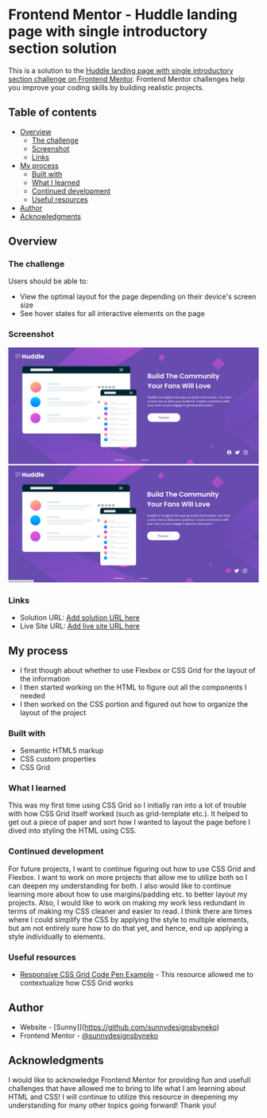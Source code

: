 # Frontend Mentor - Huddle landing page with single introductory section solution

This is a solution to the [Huddle landing page with single introductory section challenge on Frontend Mentor](https://www.frontendmentor.io/challenges/huddle-landing-page-with-a-single-introductory-section-B_2Wvxgi0). Frontend Mentor challenges help you improve your coding skills by building realistic projects. 

## Table of contents

- [Overview](#overview)
  - [The challenge](#the-challenge)
  - [Screenshot](#screenshot)
  - [Links](#links)
- [My process](#my-process)
  - [Built with](#built-with)
  - [What I learned](#what-i-learned)
  - [Continued development](#continued-development)
  - [Useful resources](#useful-resources)
- [Author](#author)
- [Acknowledgments](#acknowledgments)

## Overview

### The challenge

Users should be able to:

- View the optimal layout for the page depending on their device's screen size
- See hover states for all interactive elements on the page

### Screenshot

![](screenshot/desktop-view.png)
![](screenshot/desktop-active-state.png)


### Links

- Solution URL: [Add solution URL here](https://your-solution-url.com)
- Live Site URL: [Add live site URL here](https://your-live-site-url.com)

## My process
 - I first though about whether to use Flexbox or CSS Grid for the layout of the information
 - I then started working on the HTML to figure out all the components I needed
 - I then worked on the CSS portion and figured out how to organize the layout of the project

### Built with

- Semantic HTML5 markup
- CSS custom properties
- CSS Grid

### What I learned

This was my first time using CSS Grid so I initially ran into a lot of trouble with how CSS Grid itself worked (such as grid-template etc.). It helped to get out a piece of paper and sort how I wanted to layout the page before I dived into styling the HTML using CSS. 

### Continued development

For future projects, I want to continue figuring out how to use CSS Grid and Flexbox. I want to work on more projects that allow me to utilize both so I can deepen my understanding for both. I also would like to continue learning more about how to use margins/padding etc. to better layout my projects. Also, I would like to work on making my work less redundant in terms of making my CSS cleaner and easier to read. I think there are times where I could simplify the CSS by applying the style to multiple elements, but am not entirely sure how to do that yet, and hence, end up applying a style individually to elements. 

### Useful resources

- [Responsive CSS Grid Code Pen Example](https://codepen.io/angeladelise/pen/YzXLdyq) - This resource allowed me to contextualize how CSS Grid works

## Author

- Website - [Sunny]](https://github.com/sunnydesignsbyneko)
- Frontend Mentor - [@sunnydesignsbyneko](https://www.frontendmentor.io/profile/sunnydesignsbyneko)

## Acknowledgments

I would like to acknowledge Frontend Mentor for providing fun and usefull challenges that have allowed me to bring to life what I am learning about HTML and CSS! I will continue to utilize this resource in deepening my understanding for many other topics going forward! Thank you!